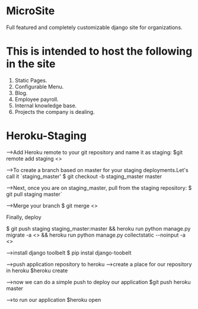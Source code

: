 MicroSite
=========

Full featured and completely customizable django site for organizations.

This is intended to host the following in the site
==================================================
1. Static Pages.
2. Configurable Menu.
3. Blog.
4. Employee payroll.
5. Internal knowledge base.
6. Projects the company is dealing.


Heroku-Staging
==================================================
-->Add Heroku remote to your git repository and name it as staging:
		$git remote add staging <<git repository url>>

-->To create a branch based on master for your staging deployments.Let's call it `staging_master'
		$ git checkout -b staging_master master

-->Next, once you are on staging_master, pull from the staging repository:
		$ git pull staging master`

-->Merge your branch
		$ git merge <<branch to push to staging>>

Finally, deploy

$ git push staging staging_master:master && heroku run python manage.py migrate -a <<app name>> && heroku run python manage.py collectstatic --noinput -a <<app name>>

-->install django toolbelt
    	$ pip instal django-toobelt

-->push application repository to heroku
-->create a place for our repository in heroku
        $heroku create

-->now we can do a simple push to deploy our application
		$git push heroku master

-->to run our application
		$heroku open

